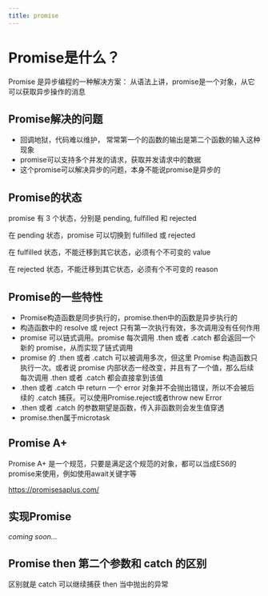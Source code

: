 ```yaml
---
title: promise
---
```


# Promise是什么？

Promise 是异步编程的一种解决方案： 从语法上讲，promise是一个对象，从它可以获取异步操作的消息

## Promise解决的问题

- 回调地狱，代码难以维护， 常常第一个的函数的输出是第二个函数的输入这种现象
- promise可以支持多个并发的请求，获取并发请求中的数据
- 这个promise可以解决异步的问题，本身不能说promise是异步的

## Promise的状态

promise 有 3 个状态，分别是 pending, fulfilled 和 rejected

在 pending 状态，promise 可以切换到 fulfilled 或 rejected

在 fulfilled 状态，不能迁移到其它状态，必须有个不可变的 value

在 rejected 状态，不能迁移到其它状态，必须有个不可变的 reason

## Promise的一些特性

- Promise构造函数是同步执行的，promise.then中的函数是异步执行的
- 构造函数中的 resolve 或 reject 只有第一次执行有效，多次调用没有任何作用
- promise 可以链式调用。promise 每次调用 .then 或者 .catch 都会返回一个新的 promise，从而实现了链式调用
- promise 的 .then 或者 .catch 可以被调用多次，但这里 Promise 构造函数只执行一次。或者说 promise 内部状态一经改变，并且有了一个值，那么后续每次调用 .then 或者 .catch 都会直接拿到该值
- .then 或者 .catch 中 return 一个 error 对象并不会抛出错误，所以不会被后续的 .catch 捕获。可以使用Promise.reject或者throw new Error
- .then 或者 .catch 的参数期望是函数，传入非函数则会发生值穿透
- promise.then属于microtask

## Promise A+

Promise A+ 是一个规范，只要是满足这个规范的对象，都可以当成ES6的promise来使用，例如使用await关键字等

https://promisesaplus.com/

## 实现Promise

_coming soon..._

## Promise then 第二个参数和 catch 的区别

区别就是 catch 可以继续捕获 then 当中抛出的异常
